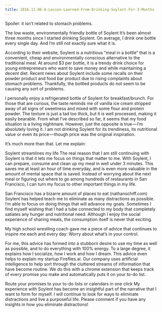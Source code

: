 ```yaml
---
title: 2016-11-06-A-Lesson-Learned-From-Drinking-Soylent-For-3-Months
---
```


Spoiler: it isn’t related to stomach problems.

The low waste, environmentally friendly bottle of Soylent
It’s been almost three months since I started drinking Soylent. On average, I drink one bottle every single day. And I’m still not exactly sure what it is.

According to their website, Soylent is a nutritious “meal in a bottle” that is a convenient, cheap and environmentally conscious alternative to the traditional meal. At around $3 per bottle, it is a trendy drink choice for young entrepreneurs who want to save money and while maintaining a decent diet.
Recent news about Soylent include some recalls on their powder product and food bar product due to rising complaints about stomach problems. Thankfully, the bottled products do not seem to be causing any sort of problems.

I personally enjoy a refrigerated bottle of Soylent for breakfast/brunch. For those that are curious, the taste reminds me of vanilla ice cream stripped away of all signs of sweetness and mixed with some flour and protein powder. The texture is just a tad too thick, but it is well processed, making it easily bearable.
From what I’ve described so far, it seems that my food situation is a living nightmare. However, just the opposite is true — I’m absolutely loving it. I am not drinking Soylent for its trendiness, its nutritional value or even its price — though price was the original inspiration.

It’s much more than that. Let me explain:

Soylent streamlines my life
The real reason that I am still continuing with Soylent is that it lets me focus on things that matter to me. With Soylent, I can prepare, consume and clean up my meal in well under 3 minutes.
This saves me at least an hour of time everyday, and is even more valuable in the amount of mental space that is saved. Instead of worrying about the next meal or figuring out where to go among hundreds of restaurants in San Francisco, I can turn my focus to other important things in my life.

San Francisco has a bizarre amount of places to eat (nathanschiff.com)
Soylent has helped teach me to eliminate as many distractions as possible. I’m able to focus on doing things that will advance my goals. Sometimes I find myself wishing that I had a tube connected to my body that completely satiates any hunger and nutritional need. Although I enjoy the social experience of sharing meals, the consumption itself is never that exciting.

My high school wrestling coach gave me a piece of advice that continues to inspire me each and every day:
Worry about what’s in your control.

For me, this advice has formed into a stubborn desire to use my time as well as possible, and to do everything with 100% energy. To a large degree, it explains how I socialize, how I work and how I dream.
This advice even helps to explain my startup Fireflies.ai. Our company uses artificial intelligence to help sort through the cluttered streams of information that have become routine. We do this with a chrome extension that keeps track of every promise you make and automatically puts it on your to-do list.

Route your promises to your to-do lists or calendars in one click
My experience with Soylent has become an insightful part of the narrative that I want to form for myself. I will continue to look for ways to eliminate distractions and live a purposeful life. Please comment if you have any insights in how you eliminate distractions!
